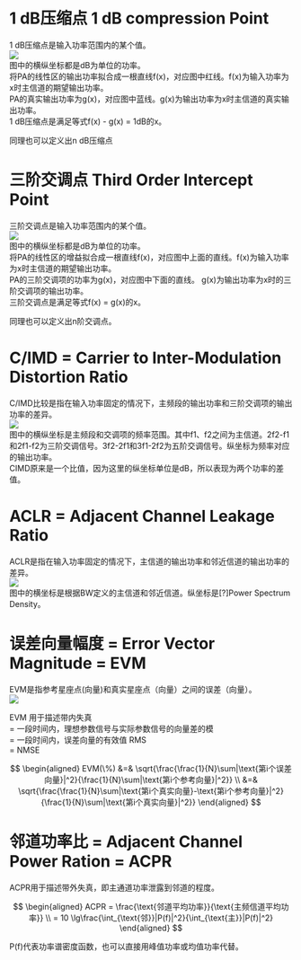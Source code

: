 # 1 dB压缩点 1 dB compression Point 

1 dB压缩点是输入功率范围内的某个值。  
![](http://windmissing.github.io/images/2020/9.png)  
图中的横纵坐标都是dB为单位的功率。  
将PA的线性区的输出功率拟合成一根直线f(x)，对应图中红线。f(x)为输入功率为x时主信道的期望输出功率。    
PA的真实输出功率为g(x)，对应图中蓝线。g(x)为输出功率为x时主信道的真实输出功率。     
1 dB压缩点是满足等式f(x) - g(x) = 1dB的x。  

同理也可以定义出n dB压缩点  

# 三阶交调点 Third Order Intercept Point

三阶交调点是输入功率范围内的某个值。    
![](http://windmissing.github.io/images/2020/6.png)  
图中的横纵坐标都是dB为单位的功率。  
将PA的线性区的增益拟合成一根直线f(x)，对应图中上面的直线。f(x)为输入功率为x时主信道的期望输出功率。      
PA的三阶交调项的功率为g(x)，对应图中下面的直线。 g(x)为输出功率为x时的三阶交调项的输出功率。      
三阶交调点是满足等式f(x) = g(x)的x。  

同理也可以定义出n阶交调点。  

# C/IMD = Carrier to Inter-Modulation Distortion Ratio

C/IMD比较是指在输入功率固定的情况下，主频段的输出功率和三阶交调项的输出功率的差异。  
![](http://windmissing.github.io/images/2020/7.png)  
图中的横纵坐标是主频段和交调项的频率范围。其中f1、f2之间为主信道。2f2-f1和2f1-f2为三阶交调信号。3f2-2f1和3f1-2f2为五阶交调信号。纵坐标为频率对应的输出功率。  
CIMD原来是一个比值，因为这里的纵坐标单位是dB，所以表现为两个功率的差值。  

# ACLR = Adjacent Channel Leakage Ratio

ACLR是指在输入功率固定的情况下，主信道的输出功率和邻近信道的输出功率的差异。  
![](http://windmissing.github.io/images/2020/8.png)  
图中的横坐标是根据BW定义的主信道和邻近信道。纵坐标是[?]Power Spectrum Density。  

# 误差向量幅度 = Error Vector Magnitude = EVM

EVM是指参考星座点(向量)和真实星座点（向量）之间的误差（向量）。  
![](http://windmissing.github.io/images/2020/10.png)  

 EVM 用于描述带内失真  
 = 一段时间内，理想参数信号与实际参数信号的向量差的模  
 = 一段时间内，误差向量的有效值 RMS  
 = NMSE

 $$
 \begin{aligned}
 EVM(\%) &=& \sqrt{\frac{\frac{1}{N}\sum|\text{第i个误差向量}|^2}{\frac{1}{N}\sum|\text{第i个参考向量}|^2}} \\
 &=& \sqrt{\frac{\frac{1}{N}\sum|\text{第i个真实向量}-\text{第i个参考向量}|^2}{\frac{1}{N}\sum|\text{第i个真实向量}|^2}}
 \end{aligned}
 $$

# 邻道功率比 = Adjacent Channel Power Ration = ACPR

ACPR用于描述带外失真，即主通道功率泄露到邻道的程度。  

$$
\begin{aligned}
ACPR = \frac{\text{邻道平均功率}}{\text{主频信道平均功率}}   \\
= 10 \lg\frac{\int_{\text{邻}}|P(f)|^2}{\int_{\text{主}}|P(f)|^2}
\end{aligned}
$$

P(f)代表功率谱密度函数，也可以直接用峰值功率或均值功率代替。  


